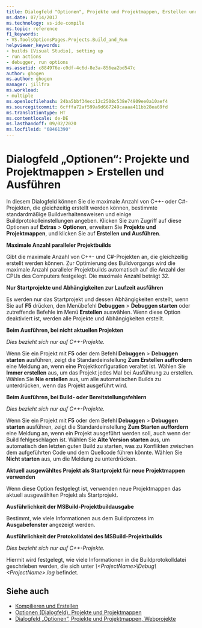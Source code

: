 ```yaml
---
title: Dialogfeld "Optionen", Projekte und Projektmappen, Erstellen und Ausführen
ms.date: 07/14/2017
ms.technology: vs-ide-compile
ms.topic: reference
f1_keywords:
- VS.ToolsOptionsPages.Projects.Build_and_Run
helpviewer_keywords:
- builds [Visual Studio], setting up
- run actions
- debugger, run options
ms.assetid: c884976e-c0df-4c6d-8e3a-856ea2bd547c
author: ghogen
ms.author: ghogen
manager: jillfra
ms.workload:
- multiple
ms.openlocfilehash: 24ba5bbf34ecc12c2508c538e74909ee0a10aef4
ms.sourcegitcommit: 6cfffa72af599a9d667249caaaa411bb28ea69fd
ms.translationtype: HT
ms.contentlocale: de-DE
ms.lasthandoff: 09/02/2020
ms.locfileid: "68461390"
---
```

# <a name="options-dialog-box-projects-and-solutions--build-and-run"></a>Dialogfeld „Optionen“: Projekte und Projektmappen \> Erstellen und Ausführen

In diesem Dialogfeld können Sie die maximale Anzahl von C++- oder C#-Projekten, die gleichzeitig erstellt werden können, bestimmte standardmäßige Buildverhaltensweisen und einige Buildprotokolleinstellungen angeben. Klicken Sie zum Zugriff auf diese Optionen auf **Extras** > **Optionen**, erweitern Sie **Projekte und Projektmappen**, und klicken Sie auf **Erstellen und Ausführen**.

**Maximale Anzahl paralleler Projektbuilds**

Gibt die maximale Anzahl von C++- und C#-Projekten an, die gleichzeitig erstellt werden können. Zur Optimierung des Buildvorgangs wird die maximale Anzahl paralleler Projektbuilds automatisch auf die Anzahl der CPUs des Computers festgelegt. Die maximale Anzahl beträgt 32.

**Nur Startprojekte und Abhängigkeiten zur Laufzeit ausführen**

Es werden nur das Startprojekt und dessen Abhängigkeiten erstellt, wenn Sie auf **F5** drücken, den Menübefehl **Debuggen** > **Debuggen starten** oder zutreffende Befehle im Menü **Erstellen** auswählen. Wenn diese Option deaktiviert ist, werden alle Projekte und Abhängigkeiten erstellt.

**Beim Ausführen, bei nicht aktuellen Projekten**

*Dies bezieht sich nur auf C++-Projekte.*

Wenn Sie ein Projekt mit **F5** oder dem Befehl **Debuggen** > **Debuggen starten** ausführen, zeigt die Standardeinstellung **Zum Erstellen auffordern** eine Meldung an, wenn eine Projektkonfiguration veraltet ist. Wählen Sie **Immer erstellen** aus, um das Projekt jedes Mal bei Ausführung zu erstellen. Wählen Sie **Nie erstellen** aus, um alle automatischen Builds zu unterdrücken, wenn das Projekt ausgeführt wird.

**Beim Ausführen, bei Build- oder Bereitstellungsfehlern**

*Dies bezieht sich nur auf C++-Projekte.*

Wenn Sie ein Projekt mit **F5** oder dem Befehl **Debuggen** > **Debuggen starten** ausführen, zeigt die Standardeinstellung **Zum Starten auffordern** eine Meldung an, wenn ein Projekt ausgeführt werden soll, auch wenn der Build fehlgeschlagen ist. Wählen Sie **Alte Version starten** aus, um automatisch den letzten guten Build zu starten, was zu Konflikten zwischen dem aufgeführten Code und dem Quellcode führen könnte. Wählen Sie **Nicht starten** aus, um die Meldung zu unterdrücken.

**Aktuell ausgewähltes Projekt als Startprojekt für neue Projektmappen verwenden**

Wenn diese Option festgelegt ist, verwenden neue Projektmappen das aktuell ausgewählten Projekt als Startprojekt.

**Ausführlichkeit der MSBuild-Projektbuildausgabe**

Bestimmt, wie viele Informationen aus dem Buildprozess im **Ausgabefenster** angezeigt werden.

**Ausführlichkeit der Protokolldatei des MSBuild-Projektbuilds**

*Dies bezieht sich nur auf C++-Projekte.*

Hiermit wird festgelegt, wie viele Informationen in die Buildprotokolldatei geschrieben werden, die sich unter *\\\<ProjectName>\Debug\\\<ProjectName>.log* befindet.

## <a name="see-also"></a>Siehe auch

- [Kompilieren und Erstellen](../../ide/compiling-and-building-in-visual-studio.md)
- [Optionen (Dialogfeld), Projekte und Projektmappen](projects-and-solutions-options-dialog-box.md)
- [Dialogfeld „Optionen“, Projekte und Projektmappen, Webprojekte](options-dialog-box-projects-and-solutions-web-projects.md)